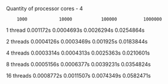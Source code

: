 Quantity of processor cores - 4

        1000            10000           100000          1000000
1 thread 0.001172s      0.0004693s      0.0026294s      0.0254864s

2 threads 0.0004126s    0.0003469s      0.001925s       0.0183844s

4 threads 0.0003314s    0.0004313s      0.0025363s      0.0210601s 

8 threads 0.0005156s    0.0006377s      0.0039231s      0.0354824s

16 threads 0.0008772s   0.0011507s      0.0074349s      0.0582471s
